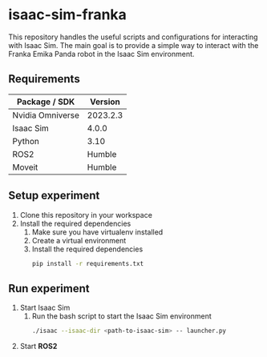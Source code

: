 # isaac-sim-franka

This repository handles the useful scripts and configurations for interacting with Isaac Sim. The main goal is to provide a simple way to interact with the Franka Emika Panda robot in the Isaac Sim environment.

## Requirements

| Package / SDK    | Version  |
| ---------------- | -------- |
| Nvidia Omniverse | 2023.2.3 |
| Isaac Sim        | 4.0.0    |
| Python           | 3.10     |
| ROS2             | Humble   |
| Moveit           | Humble   |

## Setup experiment

1. Clone this repository in your workspace
2. Install the required dependencies
   1. Make sure you have virtualenv installed
   2. Create a virtual environment
   3. Install the required dependencies
      ```bash
      pip install -r requirements.txt
      ```

## Run experiment

1. Start Isaac Sim
   1. Run the bash script to start the Isaac Sim environment
      ```bash
      ./isaac --isaac-dir <path-to-isaac-sim> -- launcher.py
      ```
2. Start **ROS2**